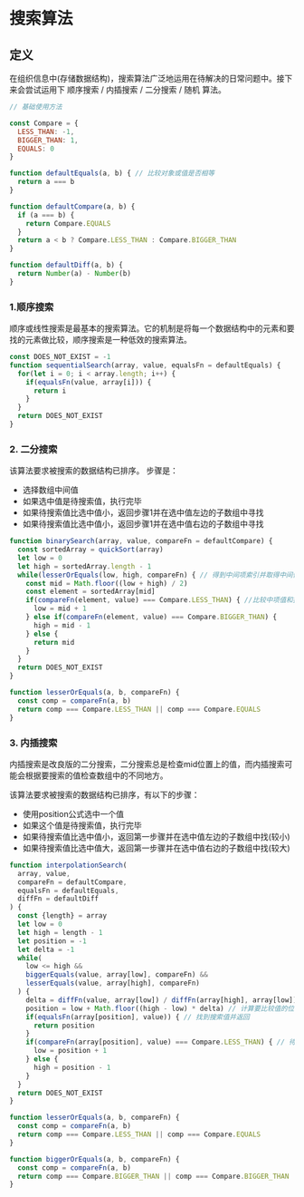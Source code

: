 # 搜索算法

## 定义

在组织信息中(存储数据结构)，搜索算法广泛地运用在待解决的日常问题中。接下来会尝试运用下 顺序搜索 / 内插搜索 / 二分搜索 / 随机 算法。

```javascript
// 基础使用方法

const Compare = {
  LESS_THAN: -1,
  BIGGER_THAN: 1,
  EQUALS: 0
}

function defaultEquals(a, b) { // 比较对象或值是否相等
  return a === b
}

function defaultCompare(a, b) {
  if (a === b) {
    return Compare.EQUALS
  }
  return a < b ? Compare.LESS_THAN : Compare.BIGGER_THAN
}

function defaultDiff(a, b) {
  return Number(a) - Number(b)
}
```

### 1.顺序搜索

顺序或线性搜索是最基本的搜索算法。它的机制是将每一个数据结构中的元素和要找的元素做比较，顺序搜索是一种低效的搜索算法。

```javascript
const DOES_NOT_EXIST = -1
function sequentialSearch(array, value, equalsFn = defaultEquals) {
  for(let i = 0; i < array.length; i++) {
    if(equalsFn(value, array[i])) {
      return i
    }
  }
  return DOES_NOT_EXIST
}
```

### 2. 二分搜索

该算法要求被搜索的数据结构已排序。 步骤是：

* 选择数组中间值
* 如果选中值是待搜索值，执行完毕
* 如果待搜索值比选中值小，返回步骤1并在选中值左边的子数组中寻找
* 如果待搜索值比选中值小，返回步骤1并在选中值右边的子数组中寻找

```javascript
function binarySearch(array, value, compareFn = defaultCompare) {
  const sortedArray = quickSort(array)
  let low = 0
  let high = sortedArray.length - 1
  while(lesserOrEquals(low, high, compareFn) { // 得到中间项索引并取得中间值
    const mid = Math.floor((low + high) / 2)
    const element = sortedArray[mid]
    if(compareFn(element, value) === Compare.LESS_THAN) { //比较中项值和搜索值
      low = mid + 1
    } else if(compareFn(element, value) === Compare.BIGGER_THAN) {
      high = mid - 1
    } else {
      return mid
    }
  }
  return DOES_NOT_EXIST
}

function lesserOrEquals(a, b, compareFn) {
  const comp = compareFn(a, b)
  return comp === Compare.LESS_THAN || comp === Compare.EQUALS
}
```

### 3. 内插搜索

内插搜索是改良版的二分搜索，二分搜索总是检查mid位置上的值，而内插搜索可能会根据要搜索的值检查数组中的不同地方。

该算法要求被搜索的数据结构已排序，有以下的步骤：

* 使用position公式选中一个值
* 如果这个值是待搜索值，执行完毕
* 如果待搜索值比选中值小，返回第一步骤并在选中值左边的子数组中找(较小)
* 如果待搜索值比选中值大，返回第一步骤并在选中值右边的子数组中找(较大)

```javascript
function interpolationSearch(
  array, value,
  compareFn = defaultCompare,
  equalsFn = defaultEquals,
  diffFn = defaultDiff
) {
  const {length} = array
  let low = 0
  let high = length - 1
  let position = -1
  let delta = -1
  while(
    low <= high &&
    biggerEquals(value, array[low], compareFn) &&
    lesserEquals(value, array[high], compareFn)
  ) {
    delta = diffFn(value, array[low]) / diffFn(array[high], array[low]) // 该算法在数组中的值都是均匀分布时性能最好(delta值最小)
    position = low + Math.floor((high - low) * delta) // 计算要比较值的位置
    if(equalsFn(array[position], value)) { // 找到搜索值并返回
      return position
    }
    if(compareFn(array[position], value) === Compare.LESS_THAN) { // 待搜索值小于当前位置的值，使用左边或右边的子数组重复执行
      low = position + 1
    } else {
      high = position - 1
    }
  }
  return DOES_NOT_EXIST
}

function lesserOrEquals(a, b, compareFn) {
  const comp = compareFn(a, b)
  return comp === Compare.LESS_THAN || comp === Compare.EQUALS
}

function biggerOrEquals(a, b, compareFn) {
  const comp = compareFn(a, b)
  return comp === Compare.BIGGER_THAN || comp === Compare.BIGGER_THAN
}
```
